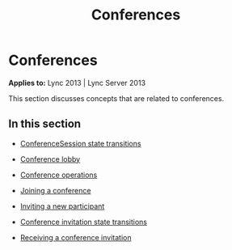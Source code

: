 ﻿---
title: Conferences
TOCTitle: Conferences
ms:assetid: 29e5a8ed-3e14-4ed4-9b0a-a311725ee121
ms:mtpsurl: https://msdn.microsoft.com/en-us/library/Dn466009(v=office.15)
ms:contentKeyID: 57102986
ms.date: 07/25/2014
mtps_version: v=office.15
---

# Conferences


**Applies to:** Lync 2013 | Lync Server 2013

This section discusses concepts that are related to conferences.

## In this section

  - [ConferenceSession state transitions](conferencesession-state-transitions.md)

  - [Conference lobby](conference-lobby.md)

  - [Conference operations](conference-operations.md)

  - [Joining a conference](joining-a-conference.md)

  - [Inviting a new participant](inviting-a-new-participant.md)

  - [Conference invitation state transitions](conference-invitation-state-transitions.md)

  - [Receiving a conference invitation](receiving-a-conference-invitation.md)

